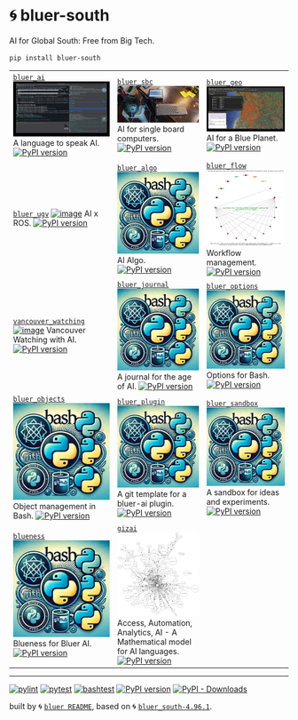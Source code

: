 # 🌀 bluer-south

AI for Global South: Free from Big Tech.

```bash
pip install bluer-south
```

|   |   |   |
| --- | --- | --- |
| [`bluer_ai`](https://github.com/kamangir/bluer-ai) [![image](https://github.com/kamangir/assets/blob/main/awesome-bash-cli/marquee-2024-10-26.jpg?raw=true)](https://github.com/kamangir/bluer-ai) A language to speak AI.  [![PyPI version](https://img.shields.io/pypi/v/bluer_ai.svg)](https://pypi.org/project/bluer_ai/) | [`bluer_sbc`](https://github.com/kamangir/bluer-sbc) [![image](https://github.com/kamangir/blue-bracket/blob/main/images/helmet-3.jpg)](https://github.com/kamangir/bluer-sbc) AI for single board computers.  [![PyPI version](https://img.shields.io/pypi/v/bluer_sbc.svg)](https://pypi.org/project/bluer_sbc/) | [`bluer_geo`](https://github.com/kamangir/bluer-geo) [![image](https://github.com/kamangir/assets/blob/main/blue-geo/firms.jpg?raw=true)](https://github.com/kamangir/bluer-geo) AI for a Blue Planet.  [![PyPI version](https://img.shields.io/pypi/v/bluer_geo.svg)](https://pypi.org/project/bluer_geo/) |
| [`bluer_ugv`](https://github.com/kamangir/bluer-ugv) [![image](https://raw.githubusercontent.com/kamangir/assets2/refs/heads/main/bluer-swallow/20250618_122604.jpg)](https://github.com/kamangir/bluer-ugv) AI x ROS.  [![PyPI version](https://img.shields.io/pypi/v/bluer_ugv.svg)](https://pypi.org/project/bluer_ugv/) | [`bluer_algo`](https://github.com/kamangir/bluer-algo) [![image](https://github.com/kamangir/assets/raw/main/blue-plugin/marquee.png?raw=true)](https://github.com/kamangir/bluer-algo) AI Algo.  [![PyPI version](https://img.shields.io/pypi/v/bluer_algo.svg)](https://pypi.org/project/bluer_algo/) | [`bluer_flow`](https://github.com/kamangir/bluer-flow) [![image](https://github.com/kamangir/assets/raw/main/bluer_flow-local-map-reduce/workflow.gif?raw=true)](https://github.com/kamangir/bluer-flow) Workflow management.  [![PyPI version](https://img.shields.io/pypi/v/bluer_flow.svg)](https://pypi.org/project/bluer_flow/) |
| [`vancouver_watching`](https://github.com/kamangir/vancouver-watching) [![image](https://github.com/kamangir/assets/blob/main/vanwatch/QGIS.png?raw=true)](https://github.com/kamangir/vancouver-watching) Vancouver Watching with AI.  [![PyPI version](https://img.shields.io/pypi/v/vancouver_watching.svg)](https://pypi.org/project/vancouver_watching/) | [`bluer_journal`](https://github.com/kamangir/bluer-journal) [![image](https://github.com/kamangir/assets/raw/main/blue-plugin/marquee.png?raw=true)](https://github.com/kamangir/bluer-journal) A journal for the age of AI.  [![PyPI version](https://img.shields.io/pypi/v/bluer_journal.svg)](https://pypi.org/project/bluer_journal/) | [`bluer_options`](https://github.com/kamangir/bluer-options) [![image](https://github.com/kamangir/assets/raw/main/blue-plugin/marquee.png?raw=true)](https://github.com/kamangir/bluer-options) Options for Bash.  [![PyPI version](https://img.shields.io/pypi/v/bluer_options.svg)](https://pypi.org/project/bluer_options/) |
| [`bluer_objects`](https://github.com/kamangir/bluer-objects) [![image](https://github.com/kamangir/assets/raw/main/blue-objects/marquee.png?raw=true)](https://github.com/kamangir/bluer-objects) Object management in Bash.  [![PyPI version](https://img.shields.io/pypi/v/bluer_objects.svg)](https://pypi.org/project/bluer_objects/) | [`bluer_plugin`](https://github.com/kamangir/bluer-plugin) [![image](https://github.com/kamangir/assets/raw/main/blue-plugin/marquee.png?raw=true)](https://github.com/kamangir/bluer-plugin) A git template for a bluer-ai plugin.  [![PyPI version](https://img.shields.io/pypi/v/bluer_plugin.svg)](https://pypi.org/project/bluer_plugin/) | [`bluer_sandbox`](https://github.com/kamangir/bluer-sandbox) [![image](https://github.com/kamangir/assets/raw/main/blue-plugin/marquee.png?raw=true)](https://github.com/kamangir/bluer-sandbox) A sandbox for ideas and experiments.  [![PyPI version](https://img.shields.io/pypi/v/bluer_sandbox.svg)](https://pypi.org/project/bluer_sandbox/) |
| [`blueness`](https://github.com/kamangir/blueness) [![image](https://github.com/kamangir/assets/raw/main/blue-objects/marquee.png?raw=true)](https://github.com/kamangir/blueness) Blueness for Bluer AI.  [![PyPI version](https://img.shields.io/pypi/v/blueness.svg)](https://pypi.org/project/blueness/) | [`gizai`](https://github.com/kamangir/giza) [![image](https://github.com/kamangir/giza/raw/main/assets/giza.png)](https://github.com/kamangir/giza) Access, Automation, Analytics, AI - A Mathematical model for AI languages.  [![PyPI version](https://img.shields.io/pypi/v/gizai.svg)](https://pypi.org/project/gizai/) |  |

---


[![pylint](https://github.com/kamangir/bluer-south/actions/workflows/pylint.yml/badge.svg)](https://github.com/kamangir/bluer-south/actions/workflows/pylint.yml) [![pytest](https://github.com/kamangir/bluer-south/actions/workflows/pytest.yml/badge.svg)](https://github.com/kamangir/bluer-south/actions/workflows/pytest.yml) [![bashtest](https://github.com/kamangir/bluer-south/actions/workflows/bashtest.yml/badge.svg)](https://github.com/kamangir/bluer-south/actions/workflows/bashtest.yml) [![PyPI version](https://img.shields.io/pypi/v/bluer-south.svg)](https://pypi.org/project/bluer-south/) [![PyPI - Downloads](https://img.shields.io/pypi/dd/bluer-south)](https://pypistats.org/packages/bluer-south)

built by 🌀 [`bluer README`](https://github.com/kamangir/bluer-objects/tree/main/bluer_objects/README), based on 🌀 [`bluer_south-4.96.1`](https://github.com/kamangir/bluer-south).
